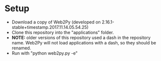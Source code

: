# Setup
* Download a copy of Web2Py (developed on 2.16.1-stable+timestamp.2017.11.14.05.54.25)
* Clone this repository into the "applications" folder.
* **NOTE:** older versions of this repository used a dash in the repository name. Web2Py will not load applications with a dash, so they should be renamed.
* Run with "python web2py.py -e"
